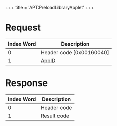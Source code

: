+++
title = 'APT:PreloadLibraryApplet'
+++

# Request

| Index Word | Description                                    |
|------------|------------------------------------------------|
| 0          | Header code \[0x00160040\]                     |
| 1          | [AppID](NS_and_APT_Services#AppIDs "wikilink") |

# Response

| Index Word | Description |
|------------|-------------|
| 0          | Header code |
| 1          | Result code |
